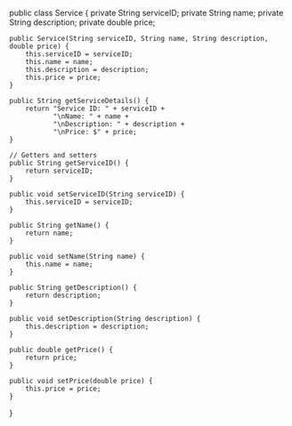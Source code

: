 public class Service {
    private String serviceID;
    private String name;
    private String description;
    private double price;

    public Service(String serviceID, String name, String description, double price) {
        this.serviceID = serviceID;
        this.name = name;
        this.description = description;
        this.price = price;
    }

    public String getServiceDetails() {
        return "Service ID: " + serviceID + 
               "\nName: " + name + 
               "\nDescription: " + description + 
               "\nPrice: $" + price;
    }

    // Getters and setters
    public String getServiceID() {
        return serviceID;
    }

    public void setServiceID(String serviceID) {
        this.serviceID = serviceID;
    }

    public String getName() {
        return name;
    }

    public void setName(String name) {
        this.name = name;
    }

    public String getDescription() {
        return description;
    }

    public void setDescription(String description) {
        this.description = description;
    }

    public double getPrice() {
        return price;
    }

    public void setPrice(double price) {
        this.price = price;
    }
}
